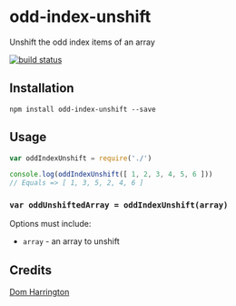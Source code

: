 # odd-index-unshift

Unshift the odd index items of an array

[![build status](https://secure.travis-ci.org/domharrington/odd-index-unshift.png)](http://travis-ci.org/domharrington/odd-index-unshift)

## Installation

```
npm install odd-index-unshift --save
```

## Usage
```js
var oddIndexUnshift = require('./')

console.log(oddIndexUnshift([ 1, 2, 3, 4, 5, 6 ]))
// Equals => [ 1, 3, 5, 2, 4, 6 ]
```

### `var oddUnshiftedArray = oddIndexUnshift(array)`

Options must include:

- `array` - an array to unshift

## Credits
[Dom Harrington](https://github.com/domharrington/)
